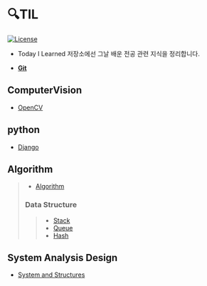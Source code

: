 # 🔍TIL
[![License](https://img.shields.io/github/license/mashape/apistatus.svg)](./LICENSE)  

- Today I Learned 저장소에선 그날 배운 전공 관련 지식을 정리합니다.

- **[Git](./git/README.md)**

## ComputerVision
 - [OpenCV](./ComputerVision/OpenCV.md)

## python
 - [Django](./python/Django.md)
 
 ## Algorithm
 >- [Algorithm](./Algorithm/README.md)
 > ### Data Structure
 >> - [Stack](./Algorithm/Stack.md)   
 >> - [Queue](./Algorithm/Queue.md) 
 >> - [Hash](./Algorithm/Hash.md)

## System Analysis Design
 - [System and Structures](./System_Analysis_Design/System_and_Structures.md)
